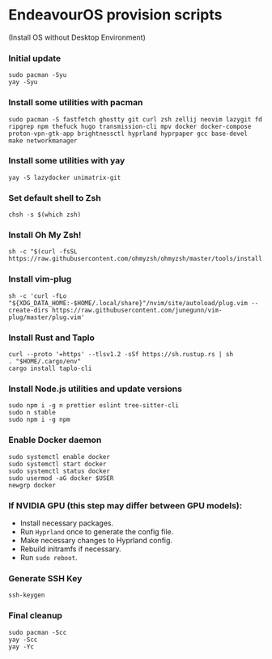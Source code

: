 # EndeavourOS provision scripts

(Install OS without Desktop Environment)

### Initial update

```
sudo pacman -Syu
yay -Syu
```

### Install some utilities with pacman

```
sudo pacman -S fastfetch ghostty git curl zsh zellij neovim lazygit fd ripgrep npm thefuck hugo transmission-cli mpv docker docker-compose proton-vpn-gtk-app brightnessctl hyprland hyprpaper gcc base-devel make networkmanager
```

### Install some utilities with yay

```
yay -S lazydocker unimatrix-git
```

### Set default shell to Zsh

```
chsh -s $(which zsh)
```

### Install Oh My Zsh!

```
sh -c "$(curl -fsSL https://raw.githubusercontent.com/ohmyzsh/ohmyzsh/master/tools/install.sh)"
```

### Install vim-plug

```
sh -c 'curl -fLo "${XDG_DATA_HOME:-$HOME/.local/share}"/nvim/site/autoload/plug.vim --create-dirs https://raw.githubusercontent.com/junegunn/vim-plug/master/plug.vim'
```

### Install Rust and Taplo

```
curl --proto '=https' --tlsv1.2 -sSf https://sh.rustup.rs | sh
. "$HOME/.cargo/env"
cargo install taplo-cli
```

### Install Node.js utilities and update versions

```
sudo npm i -g n prettier eslint tree-sitter-cli
sudo n stable
sudo npm i -g npm
```

### Enable Docker daemon

```
sudo systemctl enable docker
sudo systemctl start docker
sudo systemctl status docker
sudo usermod -aG docker $USER
newgrp docker
```

### **If NVIDIA GPU (this step may differ between GPU models)**:

 - Install necessary packages.
 - Run `Hyprland` once to generate the config file.
 - Make necessary changes to Hyprland config.
 - Rebuild initramfs if necessary.
 - Run `sudo reboot`.

### Generate SSH Key

```
ssh-keygen
```

### Final cleanup

```
sudo pacman -Scc
yay -Scc
yay -Yc
```
